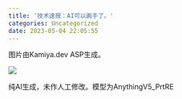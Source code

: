 ```yaml
---
title: '技术速报：AI可以画手了。'
categories: Uncategorized
date: 2023-05-04 22:05:55
---
```

图片由Kamiya.dev ASP生成。

![](https://r2.kamiya-a.tech/usercontent/004b0ce5-ba04-4a8e-86ab-3849d371dbfe)

纯AI生成，未作人工修改。模型为AnythingV5_PrtRE


